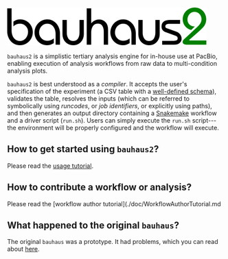 
![bauhaus2 logo](./doc/img/bauhaus2.png)

`bauhaus2` is a simplistic tertiary analysis engine for in-house use
at PacBio, enabling execution of analysis workflows from raw data to
multi-condition analysis plots.

`bauhaus2` is best understood as a *compiler*.  It accepts the user's
specification of the experiment (a CSV table with a [well-defined
schema][condition-table-spec]), validates the table, resolves the
inputs (which can be referred to symbolically using *runcodes*, or
*job identifiers*, or explicitly using paths), and then generates an
output directory containing a [Snakemake] workflow and a driver script
(`run.sh`).  Users can simply execute the `run.sh` script---the
environment will be properly configured and the workflow will execute.


## How to get started using `bauhaus2`?

   Please read the [usage tutorial](./doc/UsageTutorial.md).


## How to contribute a workflow or analysis?

   Please read the [workflow author tutorial](./doc/WorkflowAuthorTutorial.md


## What happened to the original `bauhaus`?

The original `bauhaus` was a prototype.  It had problems, which you
can read about [here](https://github.com/dalexander/bauhaus/wiki/Bauhaus-experience-report).

[Snakemake]: https://snakemake.readthedocs.io/en/stable/
[condition-table-spec]: ./doc/ConditionTableSpec.md
